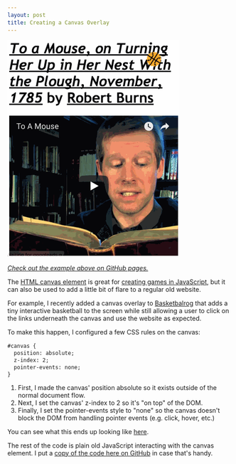```yaml
---
layout: post
title: Creating a Canvas Overlay
---
```


[![Basketball Bouncing Over the DOM](/images/creating-a-canvas-overlay.gif)](https://mtmckenna.github.io/creating-a-canvas-overlay/)

<i>[Check out the example above on GitHub pages.](https://mtmckenna.github.io/creating-a-canvas-overlay/)</i>

The [HTML canvas element](https://developer.mozilla.org/en-US/docs/Web/API/Canvas_API) is great for [creating games in JavaScript](https://www.basketbalrog.com), but it can also be used to add a little bit of flare to a regular old website.

For example, I recently added a canvas overlay to [Basketbalrog](https://www.basketbalrog.com) that adds a tiny interactive basketball to the screen while still allowing a user to click on the links underneath the canvas and use the website as expected.

To make this happen, I configured a few CSS rules on the canvas:

```
#canvas {
  position: absolute;
  z-index: 2;
  pointer-events: none;
}
```

<ol>
<li>First, I made the canvas' position absolute so it exists outside of the normal document flow.</li>
<li>Next, I set the canvas' z-index to 2 so it's "on top" of the DOM.</li>
<li>Finally, I set the pointer-events style to "none" so the canvas doesn't block the DOM from handling pointer events (e.g. click, hover, etc.)</li>
</ol>

You can see what this ends up looking like [here](https://mtmckenna.github.io/creating-a-canvas-overlay/).

The rest of the code is plain old JavaScript interacting with the canvas element. I put a [copy of the code here on GitHub](https://github.com/mtmckenna/creating-a-canvas-overlay) in case that's handy.

